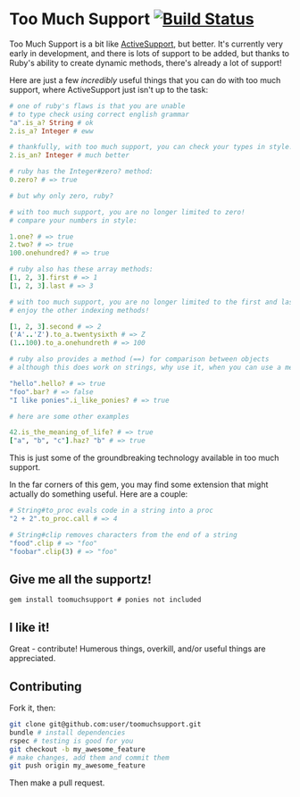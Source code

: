 # Too Much Support [![Build Status](https://secure.travis-ci.org/alexcoplan/toomuchsupport.png?branch=master)](http://travis-ci.org/alexcoplan/toomuchsupport)

Too Much Support is a bit like [ActiveSupport](https://github.com/rails/rails/tree/master/activesupport/), but better. It's currently very early in development, and there is lots of support to be added, but thanks to Ruby's ability to create dynamic methods, there's already a lot of support!

Here are just a few *incredibly* useful things that you can do with too much support, where ActiveSupport just isn't up to the task:

```ruby
# one of ruby's flaws is that you are unable
# to type check using correct english grammar
"a".is_a? String # ok
2.is_a? Integer # eww

# thankfully, with too much support, you can check your types in style!
2.is_an? Integer # much better

# ruby has the Integer#zero? method:
0.zero? # => true

# but why only zero, ruby?

# with too much support, you are no longer limited to zero!
# compare your numbers in style:

1.one? # => true
2.two? # => true
100.onehundred? # => true

# ruby also has these array methods:
[1, 2, 3].first # => 1
[1, 2, 3].last # => 3

# with too much support, you are no longer limited to the first and last methods
# enjoy the other indexing methods!

[1, 2, 3].second # => 2
('A'..'Z').to_a.twentysixth # => Z
(1..100).to_a.onehundreth # => 100

# ruby also provides a method (==) for comparison between objects
# although this does work on strings, why use it, when you can use a method?!

"hello".hello? # => true
"foo".bar? # => false
"I like ponies".i_like_ponies? # => true

# here are some other examples

42.is_the_meaning_of_life? # => true
["a", "b", "c"].haz? "b" # => true
``` 

This is just some of the groundbreaking technology available in too much support.

In the far corners of this gem, you may find some extension that might actually do something useful. Here are a couple:

```ruby
# String#to_proc evals code in a string into a proc
"2 + 2".to_proc.call # => 4

# String#clip removes characters from the end of a string
"food".clip # => "foo"
"foobar".clip(3) # => "foo"
```

## Give me all the supportz!

    gem install toomuchsupport # ponies not included


## I like it!

Great - contribute! Humerous things, overkill, and/or useful things are appreciated.

## Contributing

Fork it, then:

```sh
git clone git@github.com:user/toomuchsupport.git
bundle # install dependencies
rspec # testing is good for you
git checkout -b my_awesome_feature
# make changes, add them and commit them
git push origin my_awesome_feature
```

Then make a pull request.
    